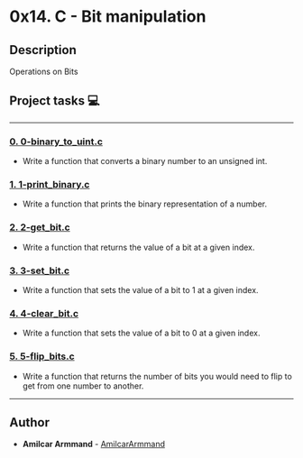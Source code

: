 # 0x14. C - Bit manipulation

## Description
Operations on Bits

## Project tasks :computer:
---

### [0. 0-binary_to_uint.c](./0-binary_to_uint.c)
* Write a function that converts a binary number to an unsigned int.


### [1. 1-print_binary.c](./1-print_binary.c)
* Write a function that prints the binary representation of a number.


### [2. 2-get_bit.c](./2-get_bit.c)
* Write a function that returns the value of a bit at a given index.


### [3. 3-set_bit.c](./3-set_bit.c)
* Write a function that sets the value of a bit to 1 at a given index.


### [4. 4-clear_bit.c](./4-clear_bit.c)
* Write a function that sets the value of a bit to 0 at a given index.


### [5. 5-flip_bits.c](./5-flip_bits.c)
* Write a function that returns the number of bits you would need to flip to get from one number to another.

---

## Author
* **Amilcar Armmand** - [AmilcarArmmand](https://github.com/AmilcarArmmand)
